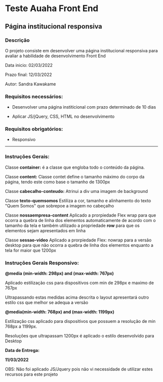 <h1>Teste Auaha Front End</h1>
<h2>Página institucional responsiva</h2>
<h3>Descrição</h3>
<p align="left">O projeto consiste em desenvolver uma página institucional responsiva para avaliar a habilidade de desenvolvimento Front End</p>
<p>Data inicio: 02/03/2022</p>
<p>Prazo final: 12/03/2022</p>
<p>Autor: Sandra Kawakame</p>
<h3>Requisitos necessários:</h3>
<ul><li>Desenvolver uma página institicional com prazo determinado de 10 dias</li></ul>
<ul><li>Aplicar JS/jQuery, CSS, HTML no desenvolvimento</li></ul>
<h3>Requisitos obrigatórios:</h3>
<ul><li>Responsivo</li></ul>
<hr>
<h3>Instruções Gerais:</h3>
<p>Classe <b>container:</b> é a classe que engloba todo o conteúdo da página.</p>
<p>Classe <b>content:</b> Classe contet define o tamanho máximo do corpo da página, tendo este como base o tamanho de 1300px</p>
<p>Classe <b>cabecalho-conteudo:</b> Atrinui a div uma imagem de background</p>
<p>Classe <b>texto-quemsomos</b> Estiliza a cor, tamanho e alinhamento do texto "Quem Somos" que sobrepoe a imagem no cabeçalho</p>
<p>Classe <b>nossaempresa-content</b> Aplicado a prorpiedade Flex wrap para que ocorra a quebra de linha dos elementos automaticamente de acordo com o tamanho da tela e também utilizado a propriedade <b>row</b> para que os elementos sejam apresentados em linha</p>
<p>Classe <b>sessao-video</b> Aplicado a prorpiedade Flex: nowrap para a versão desktop para que não ocorra a quebra de linha dos elementos enquanto a tela for maior que 1200px</p>

<h3>Instruções Gerais Responsivo:</h3>
<b><p>@media (min-width: 298px) and (max-width: 767px)</p></b>
<p>Aplicado estilização css para dispositivos com min de 298px e maximo de 767px</p>
<p>Ultrapassando estas medidas acima descrita o layout apresentará outro estilo css que melhor se adequa a versão</p>
<b><p>@media(min-width: 768px) and (max-width: 1199px)</p></b>
<p>Estilização css aplicado para dispositivos que possuem a resolução de min 768px a 1199px.</p>
<p>Resoluções que ultrapassam 1200px é aplicado o estilo desenvolvido para Desktop</p>

<b><p>Data de Entrega:</p></b>
<b><p>11/03/2022</p></b>

<p>OBS: Não foi aplicado JS/Jquery pois não vi necessidade de utilizar estes recursos para este projeto</p>

